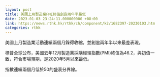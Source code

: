 ```yaml
---
layout: post
title: 美國上月製造業PMI終值創逾兩年半最低
date: 2023-01-03 23:24:11.000000000 +08:00
link: https://news.rthk.hk/rthk/ch/component/k2/1682397-20230103.htm
categories: rthk
---
```


美國上月製造業活動連續兩個月錄得收縮，並創逾兩年半以來最差表現。

標普全球公布，美國去年12月製造業採購經理指數(PMI)終值為46.2，與初值一致，符合市場預期，是2020年5月以來最低。

指數連續兩個月低於50的盛衰分界線。
